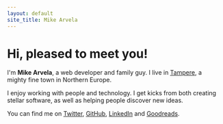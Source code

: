 ```yaml
---
layout: default
site_title: Mike Arvela
---
```

<h1>Hi, pleased to meet you!</h1>

I'm <strong>Mike Arvela</strong>, a web developer and family guy. I live in [Tampere](https://en.wikipedia.org/wiki/Tampere), a mighty fine town in Northern Europe.

I enjoy working with people and technology. I get kicks from both creating stellar software, as well as helping people discover new ideas.

You can find me on [Twitter](https://twitter.com/mieky), [GitHub](https://github.com/mieky), [LinkedIn](https://www.linkedin.com/in/arvela) and [Goodreads](https://www.goodreads.com/user/show/1011336-mike-arvela).
